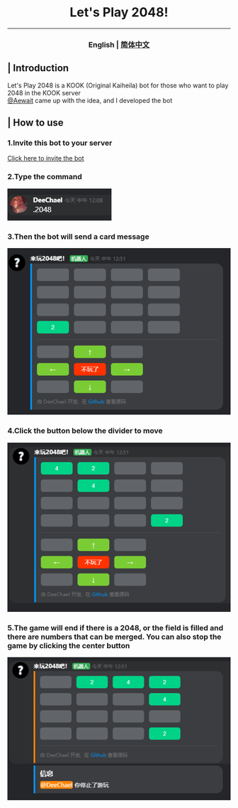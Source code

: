 <h1 align="center">Let's Play 2048!</h1>

---
<h3 align="center">
  English | <a href="./README_CN.md">简体中文</a>
</h3>

## | Introduction
Let's Play 2048 is a KOOK (Original Kaiheila) bot for those who want to play 2048 in the KOOK server\
[@Aewait](https://github.com/Aewait) came up with the idea, and I developed the bot

## | How to use
### 1.Invite this bot to your server
[Click here to invite the bot](https://www.kookapp.cn/app/oauth2/authorize?id=12461&permissions=948736&client_id=5v1cdPtL4K5A-1tp&redirect_uri=&scope=bot)
### 2.Type the command
![Image](./screenshots/1.png)
### 3.Then the bot will send a card message
![Image](./screenshots/2.png)
### 4.Click the button below the divider to move
![Image](./screenshots/3.png)
### 5.The game will end if there is a 2048, or the field is filled and there are numbers that can be merged. You can also stop the game by clicking the center button
![Image](./screenshots/4.png)